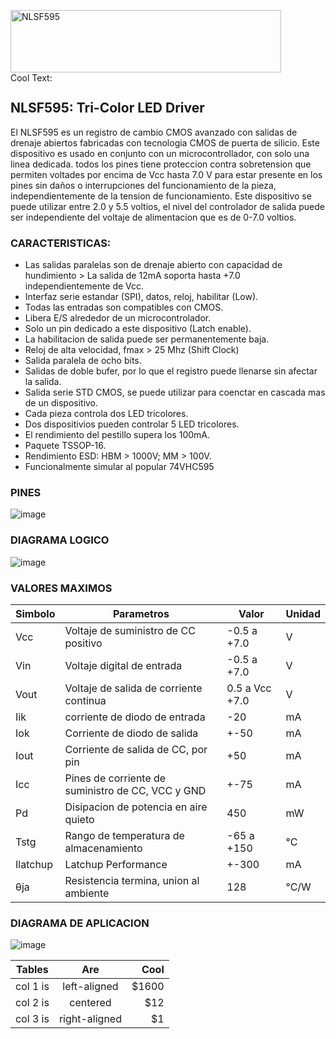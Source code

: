 <a href="https://cooltext.com"><img src="https://images.cooltext.com/5620455.png" width="433" height="100" alt="NLSF595" /></a> <br /><a href="http://es.cooltext.com" target="_top"><img src="https://cooltext.com/images/ct_pixel.gif" width="80" height="15" alt="Cool Text: Generador de Logotipos y Gráficos." border="0" /></a>

## NLSF595: Tri-Color LED Driver
El NLSF595 es un registro de cambio CMOS avanzado con salidas de drenaje abiertos fabricadas con tecnologia CMOS de puerta de silicio. Este dispositivo es usado en conjunto con un microcontrollador, con solo una linea dedicada. todos los pines tiene proteccion contra sobretension que permiten voltades por encima de Vcc hasta 7.0 V para estar presente en los pines sin daños o interrupciones del funcionamiento de la pieza, independientemente de la tension de funcionamiento. Este dispositivo se puede utilizar entre 2.0 y 5.5 voltios, el nivel del controlador de salida puede ser independiente del voltaje de alimentacion que es de 0-7.0 voltios.

### CARACTERISTICAS:
- Las salidas paralelas son de drenaje abierto con capacidad de hundimiento > La salida de 12mA soporta hasta +7.0 independientemente de Vcc.
- Interfaz serie estandar (SPI), datos, reloj, habilitar (Low).
- Todas las entradas son compatibles con CMOS.
- Libera E/S alrededor de un microcontrolador.
- Solo un pin dedicado a este dispositivo (Latch enable).
- La habilitacion de salida puede ser permanentemente baja.
- Reloj de alta velocidad, fmax > 25 Mhz (Shift Clock)
- Salida paralela de ocho bits.
- Salidas de doble bufer, por lo que el registro puede llenarse sin afectar la salida.
- Salida serie STD CMOS, se puede utilizar para coenctar en cascada mas de un dispositivo.
- Cada pieza controla dos LED tricolores.
- Dos dispositivios pueden controlar 5 LED tricolores.
- El rendimiento del pestillo supera los 100mA.
- Paquete TSSOP-16.
- Rendimiento ESD: HBM > 1000V; MM > 100V.
- Funcionalmente simular al popular 74VHC595

### PINES
![image](https://i.ibb.co/W5T0FZP/pines.png)

### DIAGRAMA LOGICO
![image](https://i.ibb.co/db3ycJt/diagrama-logico.png)

### VALORES MAXIMOS
| Simbolo  | Parametros                                        | Valor          | Unidad |
|----------|---------------------------------------------------|----------------|--------|
| Vcc      | Voltaje de suministro de CC positivo              | -0.5 a +7.0    | V      |
| Vin      | Voltaje digital de entrada                        | -0.5 a +7.0    | V      |
| Vout     | Voltaje de salida de corriente continua           | 0.5 a Vcc +7.0 | V      |
| Iik      | corriente de diodo de entrada                     | -20            | mA     |
| Iok      | Corriente de diodo de salida                      | +-50           | mA     |
| Iout     | Corriente de salida de CC, por pin                | +50            | mA     |
| Icc      | Pines de corriente de suministro de CC, VCC y GND | +-75           | mA     |
| Pd       | Disipacion de potencia en aire quieto             | 450            | mW     |
| Tstg     | Rango de temperatura de almacenamiento            | -65 a +150     | °C     |
| Ilatchup | Latchup Performance                               | +-300          | mA     |
| θja      | Resistencia termina, union al ambiente            | 128            | °C/W   |

### DIAGRAMA DE APLICACION
![image](https://user-images.githubusercontent.com/57473019/191581181-05f0b6f5-73be-4788-9b33-b67205c6989a.png)



| Tables   |      Are      |  Cool |
|----------|:-------------:|------:|
| col 1 is |  left-aligned | $1600 |
| col 2 is |    centered   |   $12 |
| col 3 is | right-aligned |    $1 |

